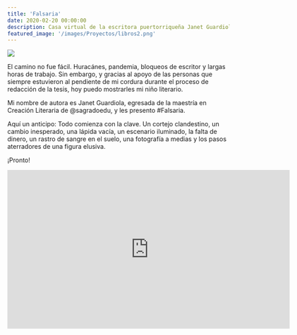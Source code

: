```yaml
---
title: 'Falsaria'
date: 2020-02-20 00:00:00
description: Casa virtual de la escritora puertorriqueña Janet Guardiola, autora de Falsaria.
featured_image: '/images/Proyectos/libros2.png'
---
```


<img src="www.rgjanet.com/images/Proyectos/libros2.png" align="center">

<p>El camino no fue fácil. Huracánes, pandemia, bloqueos de escritor y largas horas de trabajo. Sin embargo, y gracias al apoyo de las personas que siempre estuvieron al pendiente de mi cordura durante el proceso de redacción de la tesis, hoy puedo mostrarles mi niño literario.</p>

<p>Mi nombre de autora es Janet Guardiola, egresada de la maestría en Creación Literaria de @sagradoedu, y les presento #Falsaria.</p>

<p>Aquí un anticipo: Todo comienza con la clave. Un cortejo clandestino, un cambio inesperado, una lápida vacía, un escenario iluminado, la falta de dinero, un rastro de sangre en el suelo, una fotografía a medias y los pasos aterradores de una figura elusiva.</p>

<p>¡Pronto!</p>

<iframe width="640" height="360" src="https://www.youtube.com/embed/U06jZ1PhXsk" title="YouTube video player" frameborder="0" allow="accelerometer; autoplay; clipboard-write; encrypted-media; gyroscope; picture-in-picture" allowfullscreen></iframe>
